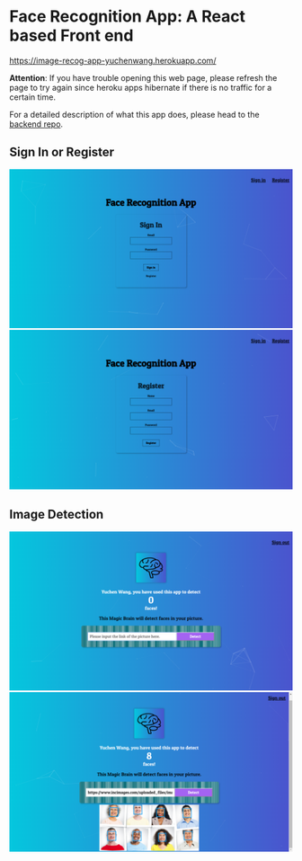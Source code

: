 # Face Recognition App: A React based Front end

https://image-recog-app-yuchenwang.herokuapp.com/

**Attention**: If you have trouble opening this web page, please refresh the page to try again since heroku apps hibernate if there is no traffic for a certain time.

For a detailed description of what this app does, please head to the [backend repo](https://github.com/Yuchen-Wang-SH/Face_Recognition_App_backend).

## Sign In or Register
![signin](images/signin.png)
![register](images/register.png)

## Image Detection
![app](images/app.png)
![detection](images/detection.png)